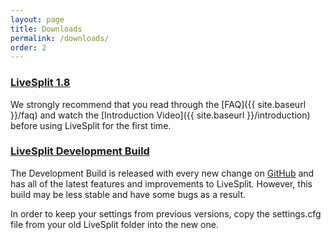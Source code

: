 ```yaml
---
layout: page
title: Downloads
permalink: /downloads/
order: 2
---
```

### [LiveSplit 1.8](https://github.com/LiveSplit/LiveSplit/releases/download/1.8/LiveSplit_1.8.zip)

<div id="download-count"></div>

We strongly recommend that you read through the [FAQ]({{ site.baseurl }}/faq) and watch the [Introduction Video]({{ site.baseurl }}/introduction) before using LiveSplit for the first time.

### [LiveSplit Development Build](https://raw.githubusercontent.com/LiveSplit/LiveSplit.github.io/artifacts/LiveSplitDevBuild.zip)

The Development Build is released with every new change on [GitHub](https://github.com/LiveSplit/LiveSplit) and has all of the latest features and improvements to LiveSplit.
However, this build may be less stable and have some bugs as a result.

In order to keep your settings from previous versions, copy the settings.cfg file from your old LiveSplit folder into the new one.

<script>{% include download-count.js %}</script>
